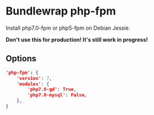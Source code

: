 # Bundlewrap php-fpm
Install php7.0-fpm or php5-fpm on Debian Jessie.

__Don't use this for production! It's still work in progress!__

## Options
```json
'php-fpm': {
    'version': 7,
    'modules': {
        'php7.0-gd': True,
        'php7.0-mysql': False,
    },
}
```
